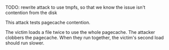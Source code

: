 TODO: rewrite attack to use tmpfs, so that we know the issue isn't contention from the disk

This attack tests pagecache contention.

The victim loads a file twice to use the whole pagecache.
The attacker clobbers the pagecache.
When they run together, the victim's second load should run slower.
